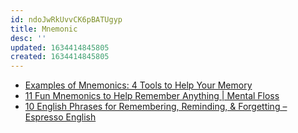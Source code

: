 ```yaml
---
id: ndoJwRkUvvCK6pBATUgyp
title: Mnemonic
desc: ''
updated: 1634414845805
created: 1634414845805
---
```


* [Examples of Mnemonics: 4 Tools to Help Your Memory](https://examples.yourdictionary.com/examples-of-mnemonics.html)
* [11 Fun Mnemonics to Help Remember Anything | Mental Floss](https://www.mentalfloss.com/article/72699/11-fun-mnemonics-help-remember-anything)
* [10 English Phrases for Remembering, Reminding, & Forgetting – Espresso English](https://www.espressoenglish.net/10-english-phrases-for-remembering-reminding-forgetting/)
